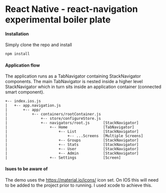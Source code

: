 # React Native - react-navigation experimental boiler plate

#### Installation

Simply clone the repo and install

```javascript
npm install
```

#### Application flow

The application runs as a TabNavigator containing StackNavigator components. The main TabNavigator is nested inside a higher level StackNavigator which in turn sits inside an application container (connected smart component).

```
+-- index.ios.js
|   +-- app.navigation.js
|       +-- app/
|           +-- containers/rootContainer.js
|               +-- store/configureStore.js
|               +-- navigators/root.js      [StackNavigator]
|                   +-- Home                [TabNavigator]
|                       +-- List            [StackNavigator]
|                           +-- ...Screens  [Multiple Screens]
|                       +-- Groups          [StackNavigator]
|                       +-- Stats           [StackNavigator]
|                       +-- User            [StackNavigator]
|                       +-- Admin           [StackNavigator]
|                   +-- Settings            [Screen]
```

#### Isues to be aware of

The demo uses the https://material.io/icons/ icon set. On IOS this will need to be added to the project prior to running. I used xcode to achieve this.
